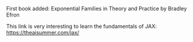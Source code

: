 First book added: Exponential Families in Theory and Practice  by Bradley Efron

This link is very interesting to learn the fundamentals of JAX: https://theaisummer.com/jax/
